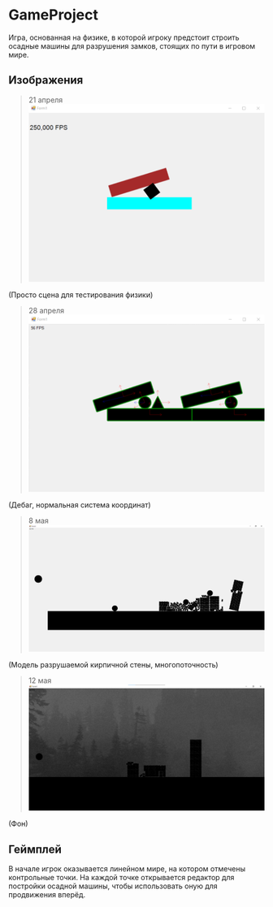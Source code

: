 # GameProject
Игра, основанная на физике, в которой игроку предстоит строить осадные машины для разрушения замков, стоящих
по пути в игровом мире.

## Изображения
> 21 апреля
![image](image.png)

(Просто сцена для тестирования физики)

> 28 апреля
![image](image1.png)

(Дебаг, нормальная система координат)

> 8 мая
![image](image2.png)

(Модель разрушаемой кирпичной стены, многопоточность)

> 12 мая
![image](image3.png)

(Фон)

## Геймплей
В начале игрок оказывается линейном мире, на котором отмечены контрольные точки. На каждой точке открывается
редактор для постройки осадной машины, чтобы использовать оную для продвижения вперёд.

